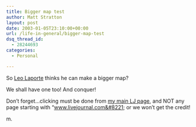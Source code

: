 ```yaml
---
title: Bigger map test
author: Matt Stratton
layout: post
date: 2003-01-05T23:10:00+00:00
url: /life-in-general/bigger-map-test
dsq_thread_id:
  - 28244693
categories:
  - Personal

---
```

So [Leo Laporte][1] thinks he can make a bigger map?

We shall have one too! And conquer!

<div style="width:100%;">
</div>

Don&#8217;t forget&#8230;clicking must be done from [my main LJ page][2], and NOT any page starting with &#8220;www.livejournal.com&#8221; or we won&#8217;t get the credit!

m.

 [1]: http://www.leoville.com
 [2]: http://mugsy1274.livejournal.com